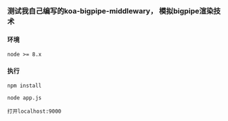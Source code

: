 ### 测试我自己编写的koa-bigpipe-middlewary， 模拟bigpipe渲染技术

#### 环境

```
node >= 8.x
```

#### 执行

```
npm install

node app.js

打开localhost:9000
```
